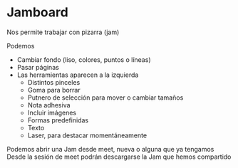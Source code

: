 # Jamboard

Nos permite trabajar con pizarra  (jam)

Podemos
* Cambiar fondo (liso, colores, puntos o líneas)
* Pasar páginas
* Las herramientas aparecen a la izquierda
   * Distintos pinceles
   * Goma para borrar
   * Putnero de selección para mover o cambiar tamaños
   * Nota adhesiva
   * Incluir imágenes
   * Formas predefinidas
   * Texto
   * Laser, para destacar momentáneamente

Podemos abrir una Jam desde meet, nueva o alguna que ya tengamos
Desde la sesión de meet podrán descargarse la Jam que hemos compartido